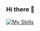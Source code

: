 ### Hi there 👋
[![My Skills](https://skillicons.dev/icons?i=arch,linux,bash,c,cpp,py,cassandra,mysql,mongodb,html,css,tailwind,js,ts,react)](https://skillicons.dev)
<!--
**Szymoek02/Szymoek02** is a ✨ _special_ ✨ repository because its `README.md` (this file) appears on your GitHub profile.

Here are some ideas to get you started:

- 🔭 I’m currently working on ...
- 🌱 I’m currently learning ...
- 👯 I’m looking to collaborate on ...
- 🤔 I’m looking for help with ...
- 💬 Ask me about ...
- 📫 How to reach me: ...
- 😄 Pronouns: ...
- ⚡ Fun fact: ...
-->
